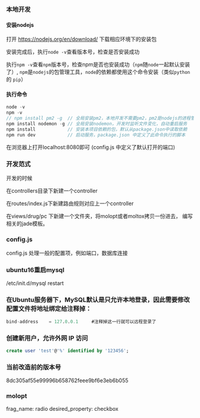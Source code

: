 ### 本地开发
#### 安装nodejs
打开 https://nodejs.org/en/download/ 下载相应环境下的安装包

安装完成后，执行`node -v`查看版本号，检查是否安装成功

执行`npm -v`查看`npm`版本号，检查npm是否也安装成功（`npm`随`node`一起默认安装了）,
`npm`是`nodejs`的包管理工具，`node`的依赖都使用这个命令安装（类似`python` 的 `pip`）
#### 执行命令
``` js
node -v
npm -v
// npm install pm2 -g  // 全局安装pm2，本地开发不需要pm2，pm2是nodejs的进程管理工具
npm install nodemon -g // 全局安装nodemon，开发时监听文件变化，自动重启服务
npm install            // 安装本项目依赖的包，默认从package.json中读取依赖
npm run dev            // 启动服务，package.json 中定义了此命令执行的脚本
```
在浏览器上打开localhost:8080即可 (config.js 中定义了默认打开的端口)

### 开发范式
开发的时候 

在controllers目录下新建一个controller

在routes/index.js下新建路由规则对应上一个controller

在views/drug/pc 下新建一个文件夹，将molopt或者moltox拷贝一份进去， 编写相关的jade模板。

### config.js
config.js 处理一般的配置项，例如端口，数据库连接

### ubuntu16重启mysql
/etc/init.d/mysql restart
### 在Ubuntu服务器下，MySQL默认是只允许本地登录，因此需要修改配置文件将地址绑定给注释掉：
``` sql
bind-address    = 127.0.0.1     #注释掉这一行就可以远程登录了  
```
### 创建新用户，允许外网 IP 访问
``` sql
create user 'test'@'%' identified by '123456';
```

### 当前改造前的版本号
8dc305af55e99996b658762feee9bf6e3eb6b055

### molopt
frag_name: radio
desired_property: checkbox
